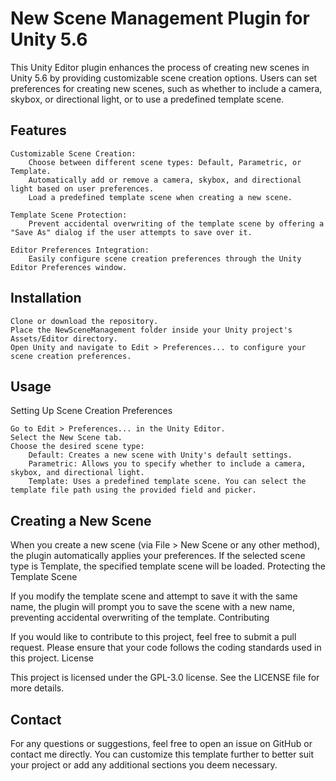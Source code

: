 # New Scene Management Plugin for Unity 5.6

This Unity Editor plugin enhances the process of creating new scenes in Unity 5.6 by providing customizable scene creation options. Users can set preferences for creating new scenes, such as whether to include a camera, skybox, or directional light, or to use a predefined template scene.
## Features

    Customizable Scene Creation:
        Choose between different scene types: Default, Parametric, or Template.
        Automatically add or remove a camera, skybox, and directional light based on user preferences.
        Load a predefined template scene when creating a new scene.

    Template Scene Protection:
        Prevent accidental overwriting of the template scene by offering a "Save As" dialog if the user attempts to save over it.

    Editor Preferences Integration:
        Easily configure scene creation preferences through the Unity Editor Preferences window.

## Installation

    Clone or download the repository.
    Place the NewSceneManagement folder inside your Unity project's Assets/Editor directory.
    Open Unity and navigate to Edit > Preferences... to configure your scene creation preferences.

## Usage
Setting Up Scene Creation Preferences

    Go to Edit > Preferences... in the Unity Editor.
    Select the New Scene tab.
    Choose the desired scene type:
        Default: Creates a new scene with Unity's default settings.
        Parametric: Allows you to specify whether to include a camera, skybox, and directional light.
        Template: Uses a predefined template scene. You can select the template file path using the provided field and picker.

## Creating a New Scene

When you create a new scene (via File > New Scene or any other method), the plugin automatically applies your preferences. If the selected scene type is Template, the specified template scene will be loaded.
Protecting the Template Scene

If you modify the template scene and attempt to save it with the same name, the plugin will prompt you to save the scene with a new name, preventing accidental overwriting of the template.
Contributing

If you would like to contribute to this project, feel free to submit a pull request. Please ensure that your code follows the coding standards used in this project.
License

This project is licensed under the GPL-3.0 license. See the LICENSE file for more details.

## Contact
For any questions or suggestions, feel free to open an issue on GitHub or contact me directly.
You can customize this template further to better suit your project or add any additional sections you deem necessary.
